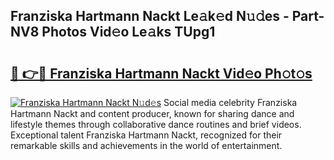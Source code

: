 ## Franziska Hartmann Nackt Le𝚊k𝚎d N𝚞𝚍es - Part-NV8 Photos Vid𝚎o Le𝚊ks TUpg1

# <h2><a href="http://fb0dmt.evod.top/?m=Franziska+Hartmann+Nackt">🔗 👉🔴 Franziska Hartmann Nackt Vid𝚎o Ph𝚘t𝚘s</a></h2>

[![Franziska Hartmann Nackt N𝚞d𝚎s](https://i.imgur.com/8V9OHl7.gif)](http://fb0dmt.evod.top/?m=Franziska+Hartmann+Nackt)
Social media celebrity Franziska Hartmann Nackt and content producer, known for sharing dance and lifestyle themes through collaborative dance routines and brief videos. Exceptional talent Franziska Hartmann Nackt, recognized for their remarkable skills and achievements in the world of entertainment. 
